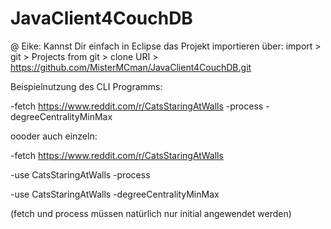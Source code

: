 # JavaClient4CouchDB

@ Eike:
Kannst Dir einfach in Eclipse das Projekt importieren über:
import > git > Projects from git > clone URI > https://github.com/MisterMCman/JavaClient4CouchDB.git

Beispielnutzung des CLI Programms:

-fetch https://www.reddit.com/r/CatsStaringAtWalls -process -degreeCentralityMinMax

oooder auch einzeln:

-fetch https://www.reddit.com/r/CatsStaringAtWalls

-use CatsStaringAtWalls -process

-use CatsStaringAtWalls -degreeCentralityMinMax

(fetch und process müssen natürlich nur initial angewendet werden)
